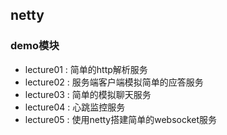 ## netty

### demo模块

* lecture01 : 简单的http解析服务
* lecture02 : 服务端客户端模拟简单的应答服务
* lecture03 : 简单的模拟聊天服务
* lecture04 : 心跳监控服务
* lecture05 : 使用netty搭建简单的websocket服务